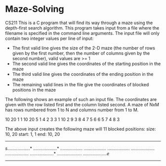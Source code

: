 # Maze-Solving
CS211
This is a C program that will find its way through a maze using the depth-first search algorithm. This program takes input from a file where the filename is specified in the command line arguments. The input file will only contain two integer values per line of input:
* The first valid line gives the size of the 2-D maze (the number of rows given by the first
number, then the number of columns given by the second number), valid values are >= 1
* The second valid line gives the coordinates of the starting position in the maze
* The third valid line gives the coordinates of the ending position in the maze
* The remaining valid lines in the file give the coordinates of blocked positions in the maze 

The following shows an example of such an input file. The coordinates are given with the row
listed first and the column listed second. A maze of NxM has rows numbered from 1 to N and
columns number from 1 to M.

10 20
1 1
10 20
5 1
4 2
3 3
1 10
2 9
3 8
4 7
5 6
6 5
7 4
8 3

The above input creates the following maze will 11 blocked positions:
size: 10, 20
start: 1, 1
end: 10, 20
**********************
*s........*..........*
*........*...........*
*..*....*............*
*.*....*.............*
**....*..............*
*....*...............*
*...*................*
*..*.................*
*....................*
*...................e*
**********************
